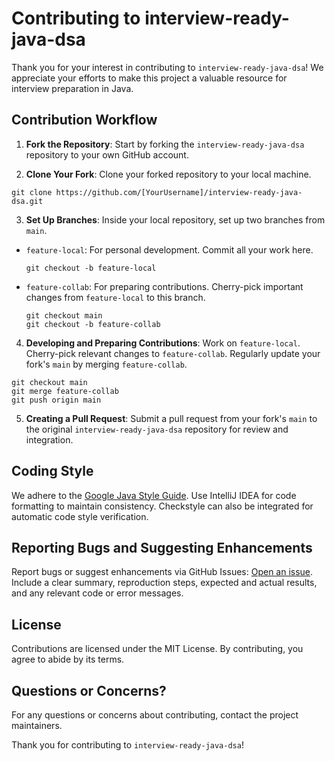 # Contributing to interview-ready-java-dsa

Thank you for your interest in contributing to `interview-ready-java-dsa`! We appreciate your efforts to make this project a valuable resource for interview preparation in Java.

## Contribution Workflow

1. **Fork the Repository**: Start by forking the `interview-ready-java-dsa` repository to your own GitHub account.

2. **Clone Your Fork**: Clone your forked repository to your local machine.

```git clone https://github.com/[YourUsername]/interview-ready-java-dsa.git```

3. **Set Up Branches**: Inside your local repository, set up two branches from `main`.
- `feature-local`: For personal development. Commit all your work here.
  ```
  git checkout -b feature-local
  ```
- `feature-collab`: For preparing contributions. Cherry-pick important changes from `feature-local` to this branch.
  ```
  git checkout main
  git checkout -b feature-collab
  ```

4. **Developing and Preparing Contributions**: Work on `feature-local`. Cherry-pick relevant changes to `feature-collab`. Regularly update your fork's `main` by merging `feature-collab`.

```
git checkout main
git merge feature-collab
git push origin main
```

5. **Creating a Pull Request**: Submit a pull request from your fork's `main` to the original `interview-ready-java-dsa` repository for review and integration.

## Coding Style

We adhere to the [Google Java Style Guide](https://google.github.io/styleguide/javaguide.html). Use IntelliJ IDEA for code formatting to maintain consistency. Checkstyle can also be integrated for automatic code style verification.

## Reporting Bugs and Suggesting Enhancements

Report bugs or suggest enhancements via GitHub Issues: [Open an issue](https://github.com/tannychaks/interview-ready-java-dsa/issues/new). Include a clear summary, reproduction steps, expected and actual results, and any relevant code or error messages.

## License

Contributions are licensed under the MIT License. By contributing, you agree to abide by its terms.

## Questions or Concerns?

For any questions or concerns about contributing, contact the project maintainers.

Thank you for contributing to `interview-ready-java-dsa`!


